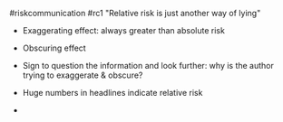 #riskcommunication #rc1 
"Relative risk is just another way of lying"

- Exaggerating effect: always greater than absolute risk
- Obscuring effect
- Sign to question the information and look further: why is the author trying to exaggerate & obscure? 

- Huge numbers in headlines indicate relative risk
- 